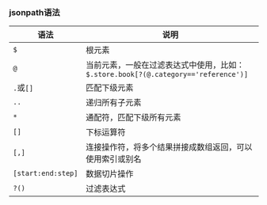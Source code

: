 ### jsonpath语法
|语法|说明|
|-|-|
|`$`|根元素|
|`@`|当前元素，一般在过滤表达式中使用，比如：</br>`$.store.book[?(@.category=='reference')]`|
|`.`或`[]`|匹配下级元素|
|`..`|递归所有子元素|
|`*`|通配符，匹配下级所有元素|
|`[]`|下标运算符|
|`[,]`|连接操作符，将多个结果拼接成数组返回，可以使用索引或别名|
|`[start:end:step]`|数据切片操作|
|`?()`|过滤表达式|
